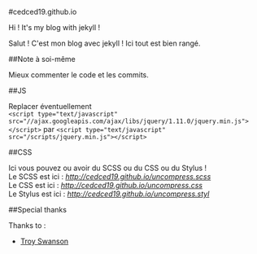 #cedced19.github.io

Hi ! It's my blog with jekyll !

Salut ! C'est mon blog avec jekyll !
Ici tout est bien rangé.

##Note à soi-même

Mieux commenter le code et les commits.

##JS

Replacer éventuellement    
`<script type="text/javascript" src="//ajax.googleapis.com/ajax/libs/jquery/1.11.0/jquery.min.js"></script>` 
par `<script type="text/javascript" src="/scripts/jquery.min.js"></script>`

##CSS

Ici vous pouvez ou avoir du SCSS ou du CSS ou du Stylus !   
Le SCSS est ici : *http://cedced19.github.io/uncompress.scss*  
Le CSS est ici : *http://cedced19.github.io/uncompress.css*  
Le Stylus est ici : *http://cedced19.github.io/uncompress.styl*  

##Special thanks

Thanks to :
* [Troy Swanson](//github.com/troyswanson)
